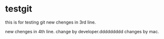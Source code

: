 # testgit
this is for testing git
new chenges in 3rd line.

new chenges in 4th line.
change by developer.ddddddddd
changes by mac.